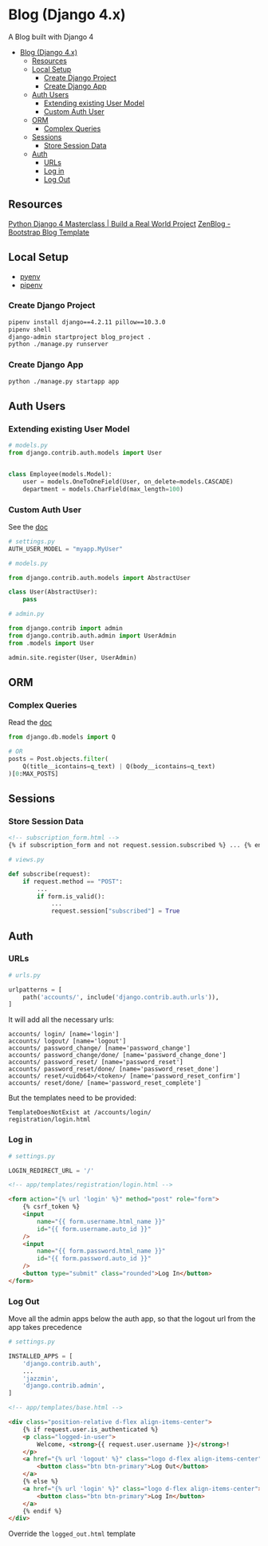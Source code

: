 # Blog (Django 4.x)

A Blog built with Django 4

- [Blog (Django 4.x)](#blog-django-4x)
  - [Resources](#resources)
  - [Local Setup](#local-setup)
    - [Create Django Project](#create-django-project)
    - [Create Django App](#create-django-app)
  - [Auth Users](#auth-users)
    - [Extending existing User Model](#extending-existing-user-model)
    - [Custom Auth User](#custom-auth-user)
  - [ORM](#orm)
    - [Complex Queries](#complex-queries)
  - [Sessions](#sessions)
    - [Store Session Data](#store-session-data)
  - [Auth](#auth)
    - [URLs](#urls)
    - [Log in](#log-in)
    - [Log Out](#log-out)

## Resources

[Python Django 4 Masterclass | Build a Real World Project](https://www.udemy.com/course/python-django-masterclass)
[ZenBlog - Bootstrap Blog Template](https://bootstrapmade.com/zenblog-bootstrap-blog-template/)

## Local Setup

- [pyenv](https://github.com/pyenv/pyenv)
- [pipenv](https://pipenv.pypa.io/en/latest/)

### Create Django Project

```sh
pipenv install django==4.2.11 pillow==10.3.0
pipenv shell
django-admin startproject blog_project .
python ./manage.py runserver
```

### Create Django App

```sh
python ./manage.py startapp app
```

## Auth Users

### Extending existing User Model

```py
# models.py
from django.contrib.auth.models import User


class Employee(models.Model):
    user = models.OneToOneField(User, on_delete=models.CASCADE)
    department = models.CharField(max_length=100)
```

### Custom Auth User

See the [doc](https://docs.djangoproject.com/en/4.2/topics/auth/customizing/#substituting-a-custom-user-model)

```py
# settings.py
AUTH_USER_MODEL = "myapp.MyUser"
```

```py
# models.py

from django.contrib.auth.models import AbstractUser

class User(AbstractUser):
    pass
```

```py
# admin.py

from django.contrib import admin
from django.contrib.auth.admin import UserAdmin
from .models import User

admin.site.register(User, UserAdmin)
```

## ORM

### Complex Queries

Read the [doc](https://docs.djangoproject.com/en/4.2/topics/db/queries/#complex-lookups-with-q-objects)

```py
from django.db.models import Q

# OR
posts = Post.objects.filter(
    Q(title__icontains=q_text) | Q(body__icontains=q_text)
)[0:MAX_POSTS]
```

## Sessions

### Store Session Data

```html
<!-- subscription_form.html -->
{% if subscription_form and not request.session.subscribed %} ... {% endif %}
```

```py
# views.py

def subscribe(request):
    if request.method == "POST":
        ...
        if form.is_valid():
            ...
            request.session["subscribed"] = True
```

## Auth

### URLs

```py
# urls.py

urlpatterns = [
    path('accounts/', include('django.contrib.auth.urls')),
]
```

It will add all the necessary urls:

```
accounts/ login/ [name='login']
accounts/ logout/ [name='logout']
accounts/ password_change/ [name='password_change']
accounts/ password_change/done/ [name='password_change_done']
accounts/ password_reset/ [name='password_reset']
accounts/ password_reset/done/ [name='password_reset_done']
accounts/ reset/<uidb64>/<token>/ [name='password_reset_confirm']
accounts/ reset/done/ [name='password_reset_complete']
```

But the templates need to be provided:

```
TemplateDoesNotExist at /accounts/login/
registration/login.html
```

### Log in

```py
# settings.py

LOGIN_REDIRECT_URL = '/'
```

```html
<!-- app/templates/registration/login.html -->

<form action="{% url 'login' %}" method="post" role="form">
	{% csrf_token %}
	<input
		name="{{ form.username.html_name }}"
		id="{{ form.username.auto_id }}"
	/>
	<input
		name="{{ form.password.html_name }}"
		id="{{ form.password.auto_id }}"
	/>
	<button type="submit" class="rounded">Log In</button>
</form>
```

### Log Out

Move all the admin apps below the auth app,
so that the logout url from the app takes precedence

```py
# settings.py

INSTALLED_APPS = [
    'django.contrib.auth',
    ...
    'jazzmin',
    'django.contrib.admin',
]
```

```html
<!-- app/templates/base.html -->

<div class="position-relative d-flex align-items-center">
	{% if request.user.is_authenticated %}
	<p class="logged-in-user">
		Welcome, <strong>{{ request.user.username }}</strong>!
	</p>
	<a href="{% url 'logout' %}" class="logo d-flex align-items-center">
		<button class="btn btn-primary">Log Out</button>
	</a>
	{% else %}
	<a href="{% url 'login' %}" class="logo d-flex align-items-center">
		<button class="btn btn-primary">Log In</button>
	</a>
	{% endif %}
</div>
```

Override the `logged_out.html` template
